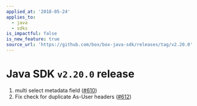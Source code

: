 ```yaml
---
applied_at: '2018-05-24'
applies_to:
  - java
  - sdks
is_impactful: false
is_new_feature: true
source_url: 'https://github.com/box/box-java-sdk/releases/tag/v2.20.0'
---
```

# Java SDK `v2.20.0` release

1. multi select metadata field ([#610](https://github.com/box/box-java-sdk/pull/610))
2. Fix check for duplicate As-User headers ([#612](https://github.com/box/box-java-sdk/pull/612))
